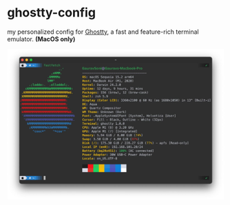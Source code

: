 # ghostty-config

my personalized config for [Ghostty](https://github.com/gauravsonii), a fast and feature-rich terminal emulator. **(MacOS only)**


![fastfetch](screenshot.png)
